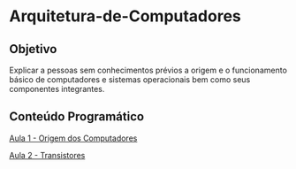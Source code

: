 # Arquitetura-de-Computadores

## Objetivo

Explicar a pessoas sem conhecimentos prévios a origem e o funcionamento básico de computadores e sistemas operacionais bem como seus componentes integrantes.

## Conteúdo Programático

[Aula 1 - Origem dos Computadores](Aula1-Origem_dos_Computadores.md)

[Aula 2 - Transistores](Aula2-Transistores.md)

